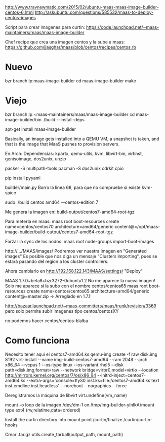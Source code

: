 http://www.travnewmatic.com/2015/02/ubuntu-maas-maas-image-builder-centos-6.html
http://askubuntu.com/questions/585532/maas-to-deploy-centos-images

Script para crear imagenes para curtin:
https://code.launchpad.net/~maas-maintainers/maas/maas-image-builder

Chef recipe que crea una imagen centos y la sube a maas:
https://github.com/jjasghar/maas/blob/centos/recipes/centos.rb

# Nuevo
bzr branch lp:maas-image-builder
cd maas-image-builder
make

# Viejo
bzr branch lp:~maas-maintainers/maas/maas-image-builder
cd maas-image-builder/bin
./build --install-deps

apt-get install maas-image-builder


Basically, an image gets installed into a QEMU VM, a snapshot is taken, and that is the image that MaaS pushes to provision servers.



En Arch:
Dependencias:
kpartx, qemu-utils, kvm, libvirt-bin, virtinst, genisoimage, dos2unix, unzip

packer -S multipath-tools
pacman -S dos2unix cdrkit cpio

pip install pyyaml


builder/main.py
Borro la linea 68, para que no compruebe si existe kvm-spice

sudo ./build centos amd64 --centos-edition 7

Me genera la imagen en: build-output/centos7-amd64-root-tgz

Para meterla en maas:
maas root boot-resources create name=centos/centos70 architecture=amd64/generic content@=/opt/maas-image-builder/build-output/centos7-amd64-root-tgz

Forzar la sync de los nodos:
maas root node-groups import-boot-images


http://.../MAAS/images/
Podremos ver nuestra imagen en "Generated images"
Es posible que nos diga un mensaje "Clusters importing", pues se estará pasando del region a los cluster controllers.

Ahora cambiarlo en http://192.168.122.143/MAAS/settings/
"Deploy"

MAAS 1.7.0~beta8+bzr3272-0ubuntu1.2
No me aparece la nueva imagen!
Solo me aparece si la subo con el nombre centos/centos65
maas root boot-resources create name=centos/centos65 architecture=amd64/generic content@=master.zip
->
Arreglado en 1.7.1

http://bazaar.launchpad.net/~maas-committers/maas/trunk/revision/3369
pero solo permite subir imagenes tipo
centos/centosXY

no podemos hacer centos/centos-blalba


# Como funciona

Necesito tener aqui el centos7-amd64.ks
qemu-img create -f raw disk.img 8192
virt-install --name img-build-centos7-amd64 --ram 2048 --arch x86_64 --vcpus 1 --os-type linux --os-variant rhel5 --disk path=disk.img,format=raw --network bridge=virbr0,model=virtio --location http://mirrors.kernel.org/centos/7/os/x86_64 --initrd-inject=centos7-amd64.ks --extra-args='console=ttyS0 inst.ks=file:/centos7-amd64.ks text inst.cmdline inst.headless' --noreboot --nographics --force

Deregistramos la máquina de libvirt
virt.undefine(vm_name)

mount -o loop de la imagen
/dev/dm-1 on /tmp/img-builder-yInIkA/mount type ext4 (rw,relatime,data=ordered)

Install the curtin directory into mount point
/curtin/finalize
/curtin/curtin-hooks

Crear .tar.gz
utils.create_tarball(output_path, mount_path)


